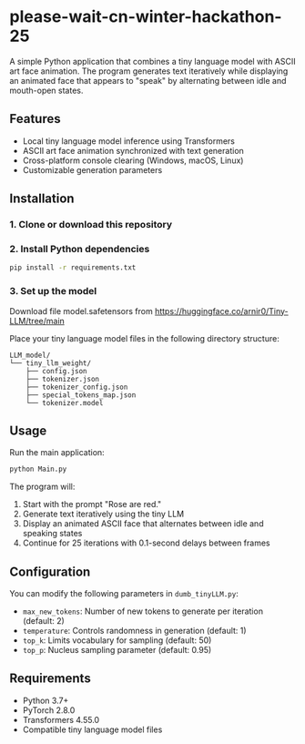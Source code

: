 # please-wait-cn-winter-hackathon-25

A simple Python application that combines a tiny language model with ASCII art face animation. The program generates text iteratively while displaying an animated face that appears to "speak" by alternating between idle and mouth-open states.

## Features

- Local tiny language model inference using Transformers
- ASCII art face animation synchronized with text generation
- Cross-platform console clearing (Windows, macOS, Linux)
- Customizable generation parameters

## Installation

### 1. Clone or download this repository

### 2. Install Python dependencies

```bash
pip install -r requirements.txt
```

### 3. Set up the model
Download file model.safetensors from https://huggingface.co/arnir0/Tiny-LLM/tree/main

Place your tiny language model files in the following directory structure:
```
LLM_model/
└── tiny_llm_weight/
    ├── config.json
    ├── tokenizer.json
    ├── tokenizer_config.json
    ├── special_tokens_map.json
    └── tokenizer.model
```

## Usage

Run the main application:

```bash
python Main.py
```

The program will:
1. Start with the prompt "Rose are red."
2. Generate text iteratively using the tiny LLM
3. Display an animated ASCII face that alternates between idle and speaking states
4. Continue for 25 iterations with 0.1-second delays between frames

## Configuration

You can modify the following parameters in `dumb_tinyLLM.py`:

- `max_new_tokens`: Number of new tokens to generate per iteration (default: 2)
- `temperature`: Controls randomness in generation (default: 1)
- `top_k`: Limits vocabulary for sampling (default: 50)
- `top_p`: Nucleus sampling parameter (default: 0.95)

## Requirements

- Python 3.7+
- PyTorch 2.8.0
- Transformers 4.55.0
- Compatible tiny language model files